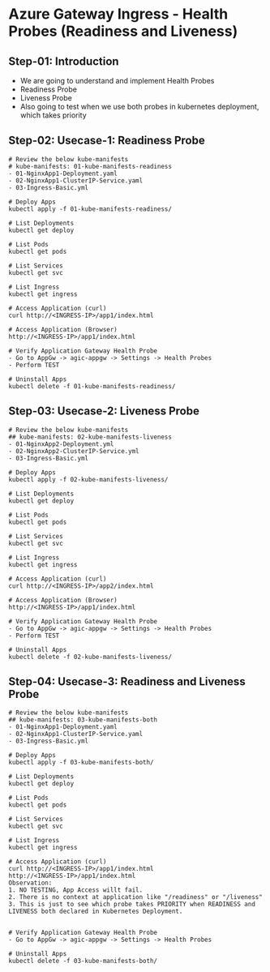# Azure Gateway Ingress - Health Probes (Readiness and Liveness)

## Step-01: Introduction
- We are going to understand and implement Health Probes
- Readiness Probe
- Liveness Probe
- Also going to test when we use both probes in kubernetes deployment, which takes priority

## Step-02: Usecase-1: Readiness Probe
```t
# Review the below kube-manifests
# kube-manifests: 01-kube-manifests-readiness
- 01-NginxApp1-Deployment.yaml
- 02-NginxApp1-ClusterIP-Service.yaml
- 03-Ingress-Basic.yml

# Deploy Apps
kubectl apply -f 01-kube-manifests-readiness/

# List Deployments
kubectl get deploy

# List Pods
kubectl get pods

# List Services
kubectl get svc

# List Ingress
kubectl get ingress

# Access Application (curl)
curl http://<INGRESS-IP>/app1/index.html

# Access Application (Browser)
http://<INGRESS-IP>/app1/index.html

# Verify Application Gateway Health Probe
- Go to AppGw -> agic-appgw -> Settings -> Health Probes
- Perform TEST

# Uninstall Apps
kubectl delete -f 01-kube-manifests-readiness/
```


## Step-03: Usecase-2: Liveness Probe
```t
# Review the below kube-manifests
## kube-manifests: 02-kube-manifests-liveness
- 01-NginxApp2-Deployment.yml
- 02-NginxApp2-ClusterIP-Service.yml
- 03-Ingress-Basic.yml

# Deploy Apps
kubectl apply -f 02-kube-manifests-liveness/

# List Deployments
kubectl get deploy

# List Pods
kubectl get pods

# List Services
kubectl get svc

# List Ingress
kubectl get ingress

# Access Application (curl)
curl http://<INGRESS-IP>/app2/index.html

# Access Application (Browser)
http://<INGRESS-IP>/app1/index.html

# Verify Application Gateway Health Probe
- Go to AppGw -> agic-appgw -> Settings -> Health Probes
- Perform TEST

# Uninstall Apps
kubectl delete -f 02-kube-manifests-liveness/
```
## Step-04: Usecase-3: Readiness and Liveness Probe
```t
# Review the below kube-manifests
## kube-manifests: 03-kube-manifests-both
- 01-NginxApp1-Deployment.yaml
- 02-NginxApp1-ClusterIP-Service.yaml
- 03-Ingress-Basic.yml

# Deploy Apps
kubectl apply -f 03-kube-manifests-both/

# List Deployments
kubectl get deploy

# List Pods
kubectl get pods

# List Services
kubectl get svc

# List Ingress
kubectl get ingress

# Access Application (curl)
curl http://<INGRESS-IP>/app1/index.html
http://<INGRESS-IP>/app1/index.html
Observation:
1. NO TESTING, App Access willt fail. 
2. There is no context at application like "/readiness" or "/liveness"
3. This is just to see which probe takes PRIORITY when READINESS and LIVENESS both declared in Kubernetes Deployment. 


# Verify Application Gateway Health Probe
- Go to AppGw -> agic-appgw -> Settings -> Health Probes

# Uninstall Apps
kubectl delete -f 03-kube-manifests-both/
```



